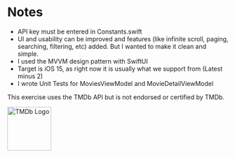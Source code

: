 <h1>Notes</h1>

- API key must be entered in Constants.swift
- UI and usability can be improved and features (like infinite scroll, paging, searching, filtering, etc) added. But I wanted to make it clean and simple.
- I used the MVVM design pattern with SwiftUI
- Target is iOS 15, as right now it is usually what we support from (Latest minus 2)
- I wrote Unit Tests for MoviesViewModel and MovieDetailViewModel


This exercise uses the TMDb API but is not endorsed or certified by TMDb.

<img src="https://www.themoviedb.org/assets/2/v4/logos/v2/blue_square_1-5bdc75aaebeb75dc7ae79426ddd9be3b2be1e342510f8202baf6bffa71d7f5c4.svg" alt="TMDb Logo" width="100"/>
